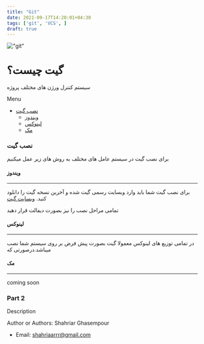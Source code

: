 ```yaml
---
title: "Git"
date: 2021-09-17T14:20:01+04:30
tags: ['git', 'VCS', ]
draft: true
---
```

!["git"](/images/Git/git.png)

# گیت چیست؟
سیستم کنترل ورژن های مختلف پروژه

Menu

- [نصب گیت](#نصب-گیت)
  - [ویندوز](#ویندوز)
  - [لینوکس](#لینوکس)
  - [مک](#مک)

### نصب گیت
برای نصب گیت در سیستم عامل های مختلف به روش های زیر عمل میکنیم
#### ویندوز
---
برای نصب گیت شما باید وارد وبسایت رسمی گیت شده و آخرین نسخه گیت را دانلود کنید.
[وبسایت گیت](https://git-scm.com)

تمامی مراحل نصب را نیز بصورت دیفالت قرار دهید

#### لینوکس
---
در تمامی توزیع های لینوکس معمولا گیت بصورت پیش فرض بر روی سیستم شما نصب میباشد.درصورتی که 

#### مک
---
coming soon

### Part 2
Description


Author or Authors: Shahriar Ghasempour

- Email: <shahriaarrr@gmail.com>